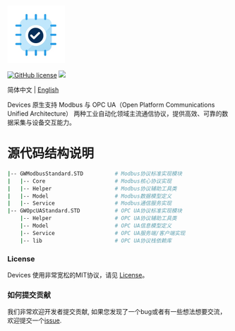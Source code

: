 <p align="left" dir="auto">
  <a href="https://opensource.ganweicloud.com" rel="nofollow">
    <img style="width:130px;height:130px;" src="https://github.com/ganweisoft/Devices/blob/main/src/src/logo.jpg">
  </a>
</p>

[![GitHub license](https://camo.githubusercontent.com/5eaf3ed8a7e8ccb15c21d967b8635ac79e8b1865da3a5ccf78d2572a3e10738a/68747470733a2f2f696d672e736869656c64732e696f2f6769746875622f6c6963656e73652f646f746e65742f6173706e6574636f72653f636f6c6f723d253233306230267374796c653d666c61742d737175617265)](https://github.com/ganweisoft/Devices/blob/main/LICENSE) ![](https://img.shields.io/badge/join-discord-infomational)

简体中文 | [English](README.md)

Devices 原生支持 Modbus 与 OPC UA（Open Platform Communications Unified Architecture） 两种工业自动化领域主流通信协议，提供高效、可靠的数据采集与设备交互能力。
# 源代码结构说明
```bash
|-- GWModbusStandard.STD          # Modbus协议标准实现模块
|   |-- Core                      # Modbus核心协议实现
|   |-- Helper                    # Modbus协议辅助工具类
|   |-- Model                     # Modbus数据模型定义
|   |-- Service                   # Modbus通信服务实现
|-- GWOpcUAStandard.STD           # OPC UA协议标准实现模块
    |-- Helper                    # OPC UA协议辅助工具类
    |-- Model                     # OPC UA信息模型定义
    |-- Service                   # OPC UA服务端/客户端实现
    |-- lib                       # OPC UA协议栈依赖库
```

### License

Devices 使用非常宽松的MIT协议，请见 [License](https://github.com/ganweisoft/Devices/blob/main/LICENSE)。

### 如何提交贡献

我们非常欢迎开发者提交贡献, 如果您发现了一个bug或者有一些想法想要交流，欢迎提交一个[issue](https://github.com/ganweisoft/Devices/blob/main/CONTRIBUTING.md).
